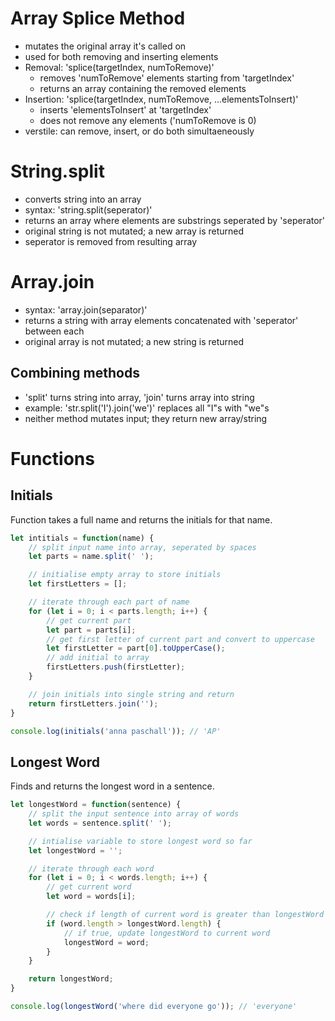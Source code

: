 # Array Splice Method

* mutates the original array it's called on
* used for both removing and inserting elements
* Removal: 'splice(targetIndex, numToRemove)'
  - removes 'numToRemove' elements starting from 'targetIndex'
  - returns an array containing the removed elements
* Insertion: 'splice(targetIndex, numToRemove, ...elementsToInsert)'
  - inserts 'elementsToInsert' at 'targetIndex'
  - does not remove any elements ('numToRemove is 0)
* verstile: can remove, insert, or do both simultaeneously


# String.split

* converts string into an array
* syntax: 'string.split(seperator)'
* returns an array where elements are substrings seperated by 'seperator'
* original string is not mutated; a new array is returned
* seperator is removed from resulting array


# Array.join

* syntax: 'array.join(separator)'
* returns a string with array elements concatenated with 'seperator' between each
* original array is not mutated; a new string is returned

## Combining methods
* 'split' turns string into array, 'join' turns array into string
* example: 'str.split('I').join('we')' replaces all "I"s with "we"s
* neither method mutates input; they return new array/string

# Functions

## Initials
Function takes a full name and returns the initials for that name.

```javascript
let intitials = function(name) {
    // split input name into array, seperated by spaces
    let parts = name.split(' ');

    // initialise empty array to store initials
    let firstLetters = [];

    // iterate through each part of name
    for (let i = 0; i < parts.length; i++) {
        // get current part
        let part = parts[i];
        // get first letter of current part and convert to uppercase
        let firstLetter = part[0].toUpperCase();
        // add initial to array
        firstLetters.push(firstLetter);
    }

    // join initials into single string and return
    return firstLetters.join('');
}

console.log(initials('anna paschall')); // 'AP'
```

## Longest Word
Finds and returns the longest word in a sentence.

```javascript
let longestWord = function(sentence) {
    // split the input sentence into array of words
    let words = sentence.split(' ');

    // intialise variable to store longest word so far
    let longestWord = '';

    // iterate through each word
    for (let i = 0; i < words.length; i++) {
        // get current word
        let word = words[i];

        // check if length of current word is greater than longestWord
        if (word.length > longestWord.length) {
            // if true, update longestWord to current word
            longestWord = word;
        }
    }

    return longestWord;
}

console.log(longestWord('where did everyone go')); // 'everyone'
```
